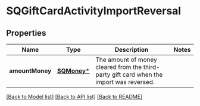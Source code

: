 # SQGiftCardActivityImportReversal

## Properties
Name | Type | Description | Notes
------------ | ------------- | ------------- | -------------
**amountMoney** | [**SQMoney***](SQMoney.md) | The amount of money cleared from the third-party gift card when  the import was reversed. | 

[[Back to Model list]](../README.md#documentation-for-models) [[Back to API list]](../README.md#documentation-for-api-endpoints) [[Back to README]](../README.md)


